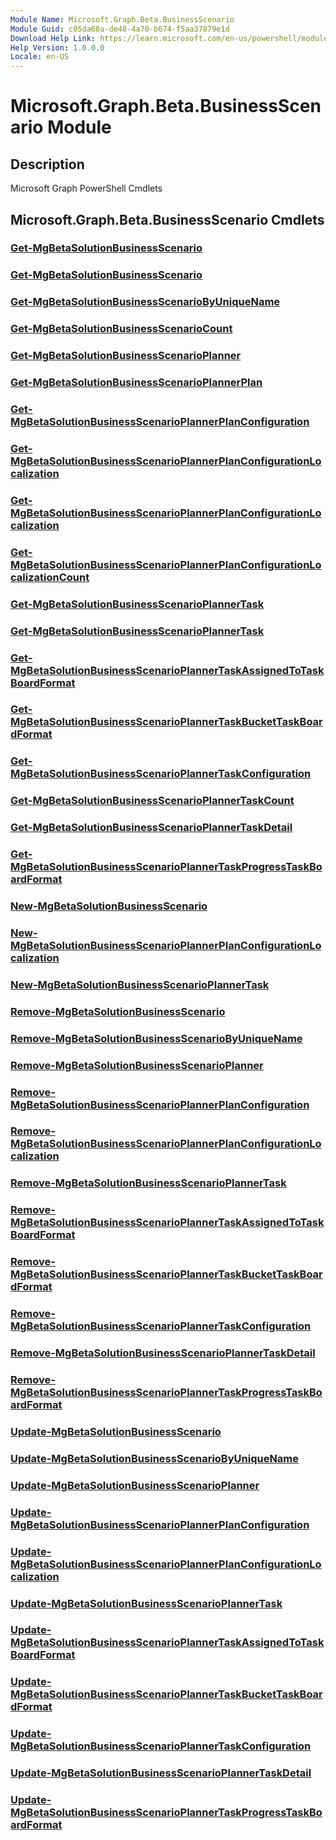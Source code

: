 ```yaml
---
Module Name: Microsoft.Graph.Beta.BusinessScenario
Module Guid: c05da68a-de48-4a70-b674-f5aa37879e1d
Download Help Link: https://learn.microsoft.com/en-us/powershell/module/microsoft.graph.beta.businessscenario/?view=graph-powershell-beta
Help Version: 1.0.0.0
Locale: en-US
---
```


# Microsoft.Graph.Beta.BusinessScenario Module
## Description
Microsoft Graph PowerShell Cmdlets

## Microsoft.Graph.Beta.BusinessScenario Cmdlets
### [Get-MgBetaSolutionBusinessScenario](Get-MgBetaSolutionBusinessScenario.md)

### [Get-MgBetaSolutionBusinessScenario](Get-MgBetaSolutionBusinessScenario.md)

### [Get-MgBetaSolutionBusinessScenarioByUniqueName](Get-MgBetaSolutionBusinessScenarioByUniqueName.md)

### [Get-MgBetaSolutionBusinessScenarioCount](Get-MgBetaSolutionBusinessScenarioCount.md)

### [Get-MgBetaSolutionBusinessScenarioPlanner](Get-MgBetaSolutionBusinessScenarioPlanner.md)

### [Get-MgBetaSolutionBusinessScenarioPlannerPlan](Get-MgBetaSolutionBusinessScenarioPlannerPlan.md)

### [Get-MgBetaSolutionBusinessScenarioPlannerPlanConfiguration](Get-MgBetaSolutionBusinessScenarioPlannerPlanConfiguration.md)

### [Get-MgBetaSolutionBusinessScenarioPlannerPlanConfigurationLocalization](Get-MgBetaSolutionBusinessScenarioPlannerPlanConfigurationLocalization.md)

### [Get-MgBetaSolutionBusinessScenarioPlannerPlanConfigurationLocalization](Get-MgBetaSolutionBusinessScenarioPlannerPlanConfigurationLocalization.md)

### [Get-MgBetaSolutionBusinessScenarioPlannerPlanConfigurationLocalizationCount](Get-MgBetaSolutionBusinessScenarioPlannerPlanConfigurationLocalizationCount.md)

### [Get-MgBetaSolutionBusinessScenarioPlannerTask](Get-MgBetaSolutionBusinessScenarioPlannerTask.md)

### [Get-MgBetaSolutionBusinessScenarioPlannerTask](Get-MgBetaSolutionBusinessScenarioPlannerTask.md)

### [Get-MgBetaSolutionBusinessScenarioPlannerTaskAssignedToTaskBoardFormat](Get-MgBetaSolutionBusinessScenarioPlannerTaskAssignedToTaskBoardFormat.md)

### [Get-MgBetaSolutionBusinessScenarioPlannerTaskBucketTaskBoardFormat](Get-MgBetaSolutionBusinessScenarioPlannerTaskBucketTaskBoardFormat.md)

### [Get-MgBetaSolutionBusinessScenarioPlannerTaskConfiguration](Get-MgBetaSolutionBusinessScenarioPlannerTaskConfiguration.md)

### [Get-MgBetaSolutionBusinessScenarioPlannerTaskCount](Get-MgBetaSolutionBusinessScenarioPlannerTaskCount.md)

### [Get-MgBetaSolutionBusinessScenarioPlannerTaskDetail](Get-MgBetaSolutionBusinessScenarioPlannerTaskDetail.md)

### [Get-MgBetaSolutionBusinessScenarioPlannerTaskProgressTaskBoardFormat](Get-MgBetaSolutionBusinessScenarioPlannerTaskProgressTaskBoardFormat.md)

### [New-MgBetaSolutionBusinessScenario](New-MgBetaSolutionBusinessScenario.md)

### [New-MgBetaSolutionBusinessScenarioPlannerPlanConfigurationLocalization](New-MgBetaSolutionBusinessScenarioPlannerPlanConfigurationLocalization.md)

### [New-MgBetaSolutionBusinessScenarioPlannerTask](New-MgBetaSolutionBusinessScenarioPlannerTask.md)

### [Remove-MgBetaSolutionBusinessScenario](Remove-MgBetaSolutionBusinessScenario.md)

### [Remove-MgBetaSolutionBusinessScenarioByUniqueName](Remove-MgBetaSolutionBusinessScenarioByUniqueName.md)

### [Remove-MgBetaSolutionBusinessScenarioPlanner](Remove-MgBetaSolutionBusinessScenarioPlanner.md)

### [Remove-MgBetaSolutionBusinessScenarioPlannerPlanConfiguration](Remove-MgBetaSolutionBusinessScenarioPlannerPlanConfiguration.md)

### [Remove-MgBetaSolutionBusinessScenarioPlannerPlanConfigurationLocalization](Remove-MgBetaSolutionBusinessScenarioPlannerPlanConfigurationLocalization.md)

### [Remove-MgBetaSolutionBusinessScenarioPlannerTask](Remove-MgBetaSolutionBusinessScenarioPlannerTask.md)

### [Remove-MgBetaSolutionBusinessScenarioPlannerTaskAssignedToTaskBoardFormat](Remove-MgBetaSolutionBusinessScenarioPlannerTaskAssignedToTaskBoardFormat.md)

### [Remove-MgBetaSolutionBusinessScenarioPlannerTaskBucketTaskBoardFormat](Remove-MgBetaSolutionBusinessScenarioPlannerTaskBucketTaskBoardFormat.md)

### [Remove-MgBetaSolutionBusinessScenarioPlannerTaskConfiguration](Remove-MgBetaSolutionBusinessScenarioPlannerTaskConfiguration.md)

### [Remove-MgBetaSolutionBusinessScenarioPlannerTaskDetail](Remove-MgBetaSolutionBusinessScenarioPlannerTaskDetail.md)

### [Remove-MgBetaSolutionBusinessScenarioPlannerTaskProgressTaskBoardFormat](Remove-MgBetaSolutionBusinessScenarioPlannerTaskProgressTaskBoardFormat.md)

### [Update-MgBetaSolutionBusinessScenario](Update-MgBetaSolutionBusinessScenario.md)

### [Update-MgBetaSolutionBusinessScenarioByUniqueName](Update-MgBetaSolutionBusinessScenarioByUniqueName.md)

### [Update-MgBetaSolutionBusinessScenarioPlanner](Update-MgBetaSolutionBusinessScenarioPlanner.md)

### [Update-MgBetaSolutionBusinessScenarioPlannerPlanConfiguration](Update-MgBetaSolutionBusinessScenarioPlannerPlanConfiguration.md)

### [Update-MgBetaSolutionBusinessScenarioPlannerPlanConfigurationLocalization](Update-MgBetaSolutionBusinessScenarioPlannerPlanConfigurationLocalization.md)

### [Update-MgBetaSolutionBusinessScenarioPlannerTask](Update-MgBetaSolutionBusinessScenarioPlannerTask.md)

### [Update-MgBetaSolutionBusinessScenarioPlannerTaskAssignedToTaskBoardFormat](Update-MgBetaSolutionBusinessScenarioPlannerTaskAssignedToTaskBoardFormat.md)

### [Update-MgBetaSolutionBusinessScenarioPlannerTaskBucketTaskBoardFormat](Update-MgBetaSolutionBusinessScenarioPlannerTaskBucketTaskBoardFormat.md)

### [Update-MgBetaSolutionBusinessScenarioPlannerTaskConfiguration](Update-MgBetaSolutionBusinessScenarioPlannerTaskConfiguration.md)

### [Update-MgBetaSolutionBusinessScenarioPlannerTaskDetail](Update-MgBetaSolutionBusinessScenarioPlannerTaskDetail.md)

### [Update-MgBetaSolutionBusinessScenarioPlannerTaskProgressTaskBoardFormat](Update-MgBetaSolutionBusinessScenarioPlannerTaskProgressTaskBoardFormat.md)




















